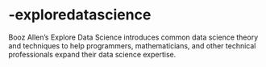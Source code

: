 # -exploredatascience
Booz Allen’s Explore Data Science introduces common data science theory and techniques to help programmers, mathematicians, and other technical professionals expand their data science expertise.
